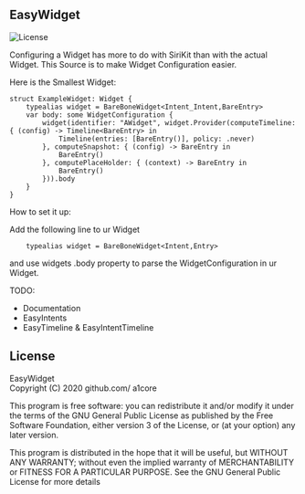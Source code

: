 ## EasyWidget

![License](https://img.shields.io/badge/license-GPL--3.0-red)

Configuring a Widget has more to do with SiriKit than with the actual Widget.
This Source is to make Widget Configuration easier.


 
Here is the Smallest Widget:

    struct ExampleWidget: Widget {
        typealias widget = BareBoneWidget<Intent_Intent,BareEntry>
        var body: some WidgetConfiguration {
            widget(identifier: "AWidget", widget.Provider(computeTimeline: { (config) -> Timeline<BareEntry> in
                Timeline(entries: [BareEntry()], policy: .never)
            }, computeSnapshot: { (config) -> BareEntry in
                BareEntry()
            }, computePlaceHolder: { (context) -> BareEntry in
                BareEntry()
            })).body
        }
    }

How to set it up:

Add the following line to ur Widget 

        typealias widget = BareBoneWidget<Intent,Entry>

and use widgets .body property to parse the WidgetConfiguration in ur Widget.

TODO:
-  Documentation
-  EasyIntents 
-  EasyTimeline & EasyIntentTimeline


## License
 EasyWidget  
 Copyright (C) 2020  github.com/ a1core

 This program is free software: you can redistribute it and/or modify
 it under the terms of the GNU General Public License as published by
 the Free Software Foundation, either version 3 of the License, or
   (at your option) any later version.

   This program is distributed in the hope that it will be useful,
   but WITHOUT ANY WARRANTY; without even the implied warranty of
   MERCHANTABILITY or FITNESS FOR A PARTICULAR PURPOSE.  See the
   GNU General Public License for more details



